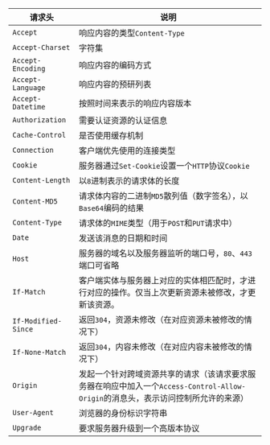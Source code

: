 |请求头|说明|
|-----|-----|
|`Accept`|响应内容的类型`Content-Type`|
|`Accept-Charset`|字符集|
|`Accept-Encoding`|响应内容的编码方式|
|`Accept-Language`|响应内容的预研列表|
|`Accept-Datetime`|按照时间来表示的响应内容版本|
|`Authorization`|需要认证资源的认证信息|
|`Cache-Control`|是否使用缓存机制|
|`Connection`|客户端优先使用的连接类型|
|`Cookie`|服务器通过`Set-Cookie`设置一个`HTTP`协议`Cookie`|
|`Content-Length`|以`8`进制表示的请求体的长度|
|`Content-MD5`|请求体内容的二进制`MD5`散列值（数字签名），以`Base64`编码的结果|
|`Content-Type`|请求体的`MIME`类型（用于`POST`和`PUT`请求中）|
|`Date`|发送该消息的日期和时间|
|`Host`|服务器的域名以及服务器监听的端口号，`80`、`443`端口可省略|
|`If-Match`|客户端实体与服务器上对应的实体相匹配时，才进行对应的操作。仅当上次更新资源未被修改，才更新该资源。|
|`If-Modified-Since`|返回`304`，资源未修改（在对应资源未被修改的情况下）|
|`If-None-Match`|返回`304`，内容未修改（在对应内容未被修改的情况下）|
|`Origin`|发起一个针对跨域资源共享的请求（该请求要求服务器在响应中加入一个`Access-Control-Allow-Origin`的消息头，表示访问控制所允许的来源）|
|`User-Agent`|浏览器的身份标识字符串|
|`Upgrade`|要求服务器升级到一个高版本协议|

